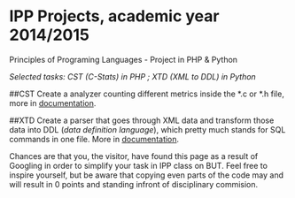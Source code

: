 IPP Projects, academic year 2014/2015
=====
Principles of Programing Languages - Project in PHP &amp; Python

*Selected tasks: CST (C-Stats) in PHP ; XTD (XML to DDL) in Python*

##CST
Create a analyzer counting different metrics inside the *.c or *.h file, more in [documentation](https://github.com/dusekdan/IPP-Project/blob/master/CST/CST-doc.pdf).

##XTD
Create a parser that goes through XML data and transform those data into DDL (*data definition language*), which pretty much stands for SQL commands in one file. More in [documentation](https://github.com/dusekdan/IPP-Project/blob/master/XTD/XTD-doc.pdf).

Chances are that you, the visitor, have found this page as a result of Googling in order to simplify your task in IPP class on BUT. Feel free to inspire yourself, but be aware that copying even parts of the code may and will result in 0 points and standing infront of disciplinary commision.
